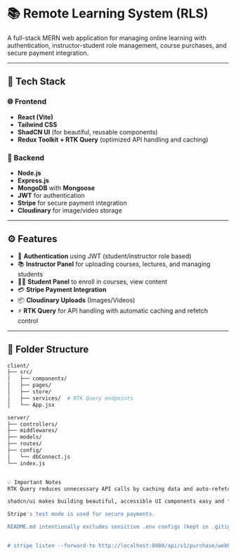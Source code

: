 

# 📚 Remote Learning System (RLS)

A full-stack MERN web application for managing online learning with authentication, instructor-student role management, course purchases, and secure payment integration.

---

## 🚀 Tech Stack

### 🌐 Frontend
- **React (Vite)**
- **Tailwind CSS**
- **ShadCN UI** (for beautiful, reusable components)
- **Redux Toolkit + RTK Query** (optimized API handling and caching)

### 🔐 Backend
- **Node.js**
- **Express.js**
- **MongoDB** with **Mongoose**
- **JWT** for authentication
- **Stripe** for secure payment integration
- **Cloudinary** for image/video storage

---

## ⚙️ Features

- 🔐 **Authentication** using JWT (student/instructor role based)
- 📚 **Instructor Panel** for uploading courses, lectures, and managing students
- 🧑‍🎓 **Student Panel** to enroll in courses, view content
- 💳 **Stripe Payment Integration**
- 📦 **Cloudinary Uploads** (Images/Videos)
- ⚡ **RTK Query** for API handling with automatic caching and refetch control

---

## 📁 Folder Structure

```bash
client/
├── src/
│   ├── components/
│   ├── pages/
│   ├── store/
│   ├── services/  # RTK Query endpoints
│   └── App.jsx

server/
├── controllers/
├── middlewares/
├── models/
├── routes/
├── config/
│   └── dbConnect.js
└── index.js


💡 Important Notes
RTK Query reduces unnecessary API calls by caching data and auto-refetching only when needed.

shadcn/ui makes building beautiful, accessible UI components easy and fast.

Stripe's test mode is used for secure payments.

README.md intentionally excludes sensitive .env configs (kept in .gitignore).


# stripe listen --forward-to http://localhost:8080/api/v1/purchase/webhook